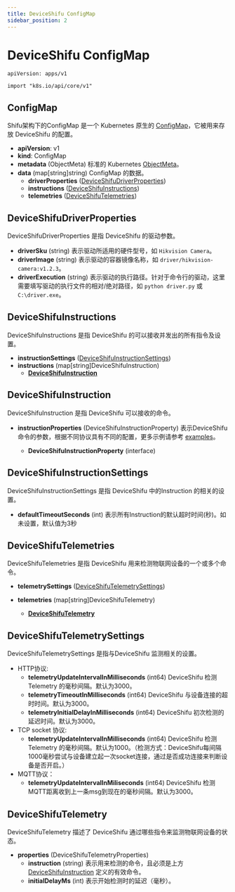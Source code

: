 ```yaml
---
title: DeviceShifu ConfigMap
sidebar_position: 2
---
```


# DeviceShifu ConfigMap

`apiVersion: apps/v1`

`import "k8s.io/api/core/v1"`

## ConfigMap

Shifu架构下的ConfigMap 是一个 Kubernetes 原生的 [ConfigMap](https://kubernetes.io/docs/reference/kubernetes-api/config-and-storage-resources/config-map-v1/)，它被用来存放 DeviceShifu 的配置。

- **apiVersion**: v1
- **kind**: ConfigMap
- **metadata** (ObjectMeta)
  标准的 Kubernetes [ObjectMeta](https://kubernetes.io/docs/reference/kubernetes-api/common-definitions/object-meta/#ObjectMeta)。
- **data** (map[string]string)
  ConfigMap 的数据。
  - **driverProperties** ([DeviceShifuDriverProperties](#deviceshifudriverproperties))
  - **instructions** ([DeviceShifuInstructions](#deviceshifuinstructions))
  - **telemetries** ([DeviceShifuTelemetries](#deviceshifutelemetries))

## DeviceShifuDriverProperties

DeviceShifuDriverProperties 是指 DeviceShifu 的驱动参数。
- **driverSku** (string)
  表示驱动所适用的硬件型号，如 `Hikvision Camera`。
- **driverImage** (string)
  表示驱动的容器镜像名称，如 `driver/hikvision-camera:v1.2.3`。
- **driverExecution** (string)
  表示驱动的执行路径。针对于命令行的驱动，这里需要填写驱动的执行文件的相对/绝对路径，如 `python driver.py` 或 `C:\driver.exe`。

## DeviceShifuInstructions

DeviceShifuInstructions 是指 DeviceShifu 的可以接收并发出的所有指令及设置。
- **instructionSettings** ([DeviceShifuInstructionSettings](#deviceshifuinstructionsettings))
- **instructions** (map[string]DeviceShifuInstruction)
    - **[DeviceShifuInstruction](#deviceshifuinstruction)**

## DeviceShifuInstruction

DeviceShifuInstruction 是指 DeviceShifu 可以接收的命令。
- **instructionProperties** (DeviceShifuInstructionProperty)
  表示DeviceShifu 命令的参数，根据不同协议具有不同的配置，更多示例请参考 [examples](https://github.com/Edgenesis/shifu/tree/main/examples)。
  
  - **DeviceShifuInstructionProperty** (interface)

## DeviceShifuInstructionSettings

DeviceShifuInstructionSettings 是指 DeviceShifu 中的Instruction 的相关的设置。
- **defaultTimeoutSeconds** (int) 表示所有Instruction的默认超时时间(秒)。如未设置，默认值为3秒


## DeviceShifuTelemetries

DeviceShifuTelemetries 是指 DeviceShifu 用来检测物联网设备的一个或多个命令。
- **telemetrySettings** ([DeviceShifuTelemetrySettings](#deviceshifutelemetrysettings))

- **telemetries** (map[string]DeviceShifuTelemetry)
  - **[DeviceShifuTelemetry](#deviceshifutelemetry)**

## DeviceShifuTelemetrySettings

DeviceShifuTelemetrySettings 是指与DeviceShifu 监测相关的设置。
- HTTP协议:
    - **telemetryUpdateIntervalInMilliseconds** (int64) DeviceShifu 检测 Telemetry 的毫秒间隔。默认为3000。
    - **telemetryTimeoutInMilliseconds** (int64) DeviceShifu 与设备连接的超时时间。默认为3000。
    - **telemetryInitialDelayInMilliseconds** (int64) DeviceShifu 初次检测的延迟时间。默认为3000。
- TCP socket 协议:
    - **telemetryUpdateIntervalInMilliseconds** (int64) DeviceShifu 检测 Telemetry 的毫秒间隔。默认为1000。（检测方式：DeviceShifu每间隔1000毫秒尝试与设备建立起一次socket连接，通过是否成功连接来判断设备是否开启。）
- MQTT协议：
    - **telemetryUpdateIntervalInMiliseconds** (int64) DeviceShifu 检测MQTT距离收到上一条msg到现在的毫秒间隔。默认为3000。

## DeviceShifuTelemetry

DeviceShifuTelemetry 描述了 DeviceShifu 通过哪些指令来监测物联网设备的状态。
  - **properties** (DeviceShifuTelemetryProperties)
    - **instruction** (string)
    表示用来检测的命令，且必须是上方 [DeviceShifuInstruction](#deviceshifuinstruction) 定义的有效命令。
    - **initialDelayMs** (int)
    表示开始检测时的延迟（毫秒）。

